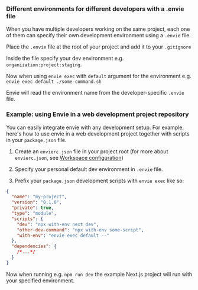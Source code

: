 ### Different environments for different developers with a .envie file

When you have multiple developers working on the same project, each one of them can specify their own development environment using a `.envie` file.

Place the `.envie` file at the root of your project and add it to your `.gitignore`

Inside the file specify your dev environment e.g. `organization:project:staging`.

Now when using `envie exec` with `default` argument for the environment e.g. `envie exec default ./some-command.sh`

Envie will read the environment name from the developer-specific `.envie` file.

### Example: using Envie in a web development project repository

You can easily integrate envie with any development setup.
For example, here's how to use envie in a web development project together with scripts in your `package.json` file.

1. Create an `envierc.json` file in your project root (for more about `envierc.json`, see [Workspace configuration](https://web.envie.cloud/guide/configuration/workspaces))

2. Specify your personal default dev environment in `.envie` file.

3. Prefix your `package.json` development scripts with `envie exec` like so:

```json
{
  "name": "my-project",
  "version": "0.1.0",
  "private": true,
  "type": "module",
  "scripts": {
    "dev": "npx with-env next dev",
    "other-dev-command": "npx with-env some-script",
    "with-env": "envie exec default --"
  },
  "dependencies": {
    /*...*/
  }
}
```

Now when running e.g. `npm run dev` the example Next.js project will run with your specified environment.